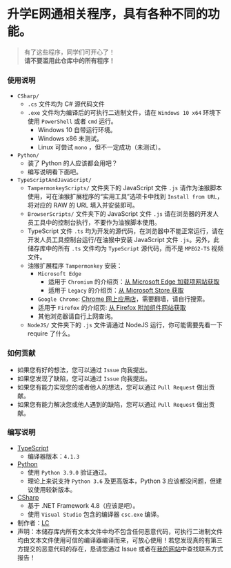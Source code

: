 # 升学E网通相关程序，具有各种不同的功能。
> 有了这些程序，同学们可开心了！<br/>
> **请不要滥用此仓库中的所有程序！**

### 使用说明
- `CSharp/`
  - `.cs` 文件均为 C# 源代码文件
  - `.exe` 文件均为编译后的可执行二进制文件，请在 `Windows 10 x64` 环境下使用 `PowerShell` 或者 `cmd` 运行。
    - Windows 10 自带运行环境。
    - Windows x86 未测试。
    - Linux 可尝试 `mono` ，但不一定成功（未测试）。
- `Python/`
  - 装了 Python 的人应该都会用吧？
  - 编写说明看下面吧。
- `TypeScriptAndJavaScript/`
  - `TampermonkeyScripts/` 文件夹下的 JavaScript 文件 `.js` 请作为油猴脚本使用，可在油猴扩展程序的“实用工具”选项卡中找到 `Install from URL`，将对应的 RAW 的 URL 填入并安装即可。
  - `BrowserScripts/` 文件夹下的 JavaScript 文件 `.js` 请在浏览器的开发人员工具中的控制台执行，不要作为油猴脚本使用。
  - TypeScript 文件 `.ts` 均为开发的源代码，在浏览器中不能正常运行，请在开发人员工具控制台运行/在油猴中安装 JavaScript 文件 `.js`。另外，此储存库中的所有 `.ts` 文件均为 `TypeScript` 源代码，而不是 `MPEG2-TS` 视频文件。
  - 油猴扩展程序 `Tampermonkey` 安装：
    - `Microsoft Edge`
      - 适用于 `Chromium` 的介绍页：[从 Microsoft Edge 加载项网站获取](https://microsoftedge.microsoft.com/addons/detail/tampermonkey/iikmkjmpaadaobahmlepeloendndfphd "扩展介绍页")
      - 适用于 `Legacy` 的介绍页：[从 Microsoft Store 获取](https://www.microsoft.com/zh-cn/p/tampermonkey/9nblggh5162s "扩展介绍页")
    - `Google Chrome`: [Chrome 网上应用店](https://chrome.google.com/webstore/category/extensions "官方网站")，需要翻墙，请自行搜索。
    - 适用于 `Firefox` 的介绍页: [从 Firefox 附加组件网站获取](https://addons.mozilla.org/zh-CN/firefox/addon/tampermonkey/ "扩展介绍页")
    - 其他浏览器请自行上网查询。
  - `NodeJS/` 文件夹下的 `.js` 文件请通过 NodeJS 运行，你可能需要先看一下 require 了什么。

### 如何贡献
- 如果您有好的想法，您可以通过 `Issue` 向我提出。
- 如果您发现了缺陷，您可以通过 `Issue` 向我提出。
- 如果您有能力实现您的或者他人的想法，您可以通过 `Pull Request` 做出贡献。
- 如果您有能力解决您或他人遇到的缺陷，您可以通过 `Pull Request` 做出贡献。

### 编写说明
- [TypeScript](https://www.typescriptlang.org/zh/ "TypeScript 官网")
  - 编译器版本：`4.1.3`
- [Python](https://www.python.org "Python 官网")
  - 使用 `Python 3.9.0` 验证通过。
  - 理论上来说支持 `Python 3.6` 及更高版本，Python 3 应该都没问题，但建议使用较新版本。
- [CSharp](https://dotnet.microsoft.com ".NET 官网")
  - 基于 .NET Framework 4.8（应该是吧）。
  - 使用 `Visual Studio` 包含的编译器 `csc.exe` 编译。
- 制作者：[LC](https://lcwebsite.cn "LC网站")
- 声明：本储存库内所有文本文件中均不包含任何恶意代码，可执行二进制文件均由文本文件使用可信的编译器编译而来，可放心使用！若您发现真的有第三方提交的恶意代码的存在，恳请您通过 Issue 或者在[我的网站](https://lcwebsite.cn "LC网站")中查找联系方式报告！